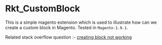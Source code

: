 # Rkt_CustomBlock 

This is a simple magento extension which is used to illustrate how can we create a custom block in Magento. Tested in `Magento-1.9.1`.

Related stack overflow question :- [creating block not working](http://magento.stackexchange.com/questions/56396/creating-block-not-working/)


